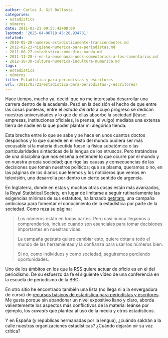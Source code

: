 ```yaml
---
author: Carlos J. Gil Bellosta
categories:
- estadística
- números
date: 2011-03-21 09:55:42+00:00
lastmod: '2025-04-06T18:45:20.934731'
related:
- 2010-05-20-numeros-estadisticamente-transcendentes.md
- 2012-02-23-higiene-numerica-para-periodistas.md
- 2011-06-27-estadistica-como-dios-manda.md
- 2011-11-28-r-en-la-ensenanza-unos-comentarios-a-los-comentarios.md
- 2012-10-30-cultura-numerica-incultura-numerica.md
tags:
- estadística
- números
title: Estadística para periodistas y escritores
url: /2011/03/21/estadistica-para-periodistas-y-escritores/
---
```


Hace tiempo, mucho ya, decidí que no me interesaba desarrollar una carrera dentro de la academia. Pesó en la decisión el hecho de que entre las cosas punteras, entre el _estado del arte_ a cuyo progreso se dedican nuestras universidades y lo que de ellas absorbe la sociedad (léase: empresas, instituciones oficiales, la prensa, el vulgo) mediaba una extensa tierra de nadie en la que poder plantar mi alegórica tienda.

Esta brecha entre lo que se sabe y se hace en unos cuantos doctos despachos y lo que sucede en el resto del mundo pudiera ser más excusable si la materia discutida fuese la física subatómica o las particularidades sintácticas de la lengua de los etruscos. Pero tratándose de una disciplina que nos enseña a entender lo que ocurre por el mundo y en nuestra propia sociedad; que rige las causas y consecuencias de las decisiones que toman nuestros políticos; que se plasma, queramos o no, en las páginas de los diarios que leemos y los noticieros que vemos en televisión, uno desarrolla por dentro un cierto sentido de urgencia.

En Inglaterra, donde en estas y muchas otras cosas están más avanzados, la Royal Statistical Society, en lugar de limitarse a seguir rutinariamente las exigencias mínimas de sus estatutos, ha lanzado [getstats](http://www.rss.org.uk/site/cms/contentChapterView.asp?chapter=25), una campaña ambiciosa para fomentar el conocimiento de la estadística por parte de la sociedad. Como reza su página:

>Los números están en todas partes. Pero casi nunca llegamos a comprenderlos, incluso cuando son esenciales para tomar decisiones importantes en nuestras vidas.
>
>La campaña getstats quiere cambiar esto, quiere dotar a todo el mundo de las herramientas y la confianza para usar los números bien.
>
>Si no, como individuos y como sociedad, seguiremos perdiendo oportunidades.

Uno de los ámbitos en los que la RSS quiere actuar de oficio es en el del periodismo. De su esfuerzo da fe el siguiente vídeo de una conferencia en la escuela de periodismo de la BBC:

En otro sitio he encontrado también una lista (no llega ni a la envergadura de curso) de [recursos básicos de estadística para periodistas y escritores](http://www.robertniles.com/stats/). Me gusta porque sin abandonar un nivel expositivo llano y claro, aborda valientemente los aspectos más conflictivos de la materia: leánse por ejemplo, los _caveats_ que plantea al uso de la media y otros estadísticos.

Y en España (y repúblicas hermanadas por la lengua), ¿cuándo saldrán a la calle nuestras organizaciones estadísticas? ¿Cuándo dejarán oír su voz crítica?